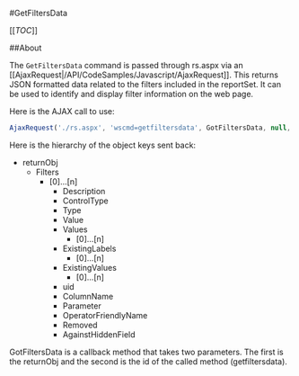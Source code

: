 #GetFiltersData

[[_TOC_]]

##About

The ``GetFiltersData`` command is passed through rs.aspx via an [[AjaxRequest|/API/CodeSamples/Javascript/AjaxRequest]]. This returns JSON formatted data related to the filters included in the reportSet. It can be used to identify and display filter information on the web page. 

Here is the AJAX call to use:

```javascript
AjaxRequest('./rs.aspx', 'wscmd=getfiltersdata', GotFiltersData, null, 'getfiltersdata');
```

Here is the hierarchy of the object keys sent back:

* returnObj
  * Filters
    * [0]...[n]
      * Description
      * ControlType
      * Type
      * Value
      * Values
        * [0]...[n]
      * ExistingLabels
        * [0]...[n]
      * ExistingValues 
        * [0]...[n]
      * uid
      * ColumnName
      * Parameter
      * OperatorFriendlyName
      * Removed
      * AgainstHiddenField

GotFiltersData is a callback method that takes two parameters. The first is the returnObj and the second is the id of the called method (getfiltersdata).
